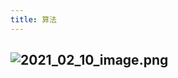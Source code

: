 ```yaml
---
title: 算法
---
```


## ![2021_02_10_image.png](https://cdn.logseq.com/%2F7aa8ab99-753a-4230-847b-43a1c3a3ef47e7f973d9-8c1e-44d3-8def-8dd40807d4322021_02_10_image.png?Expires=4766540764&Signature=UCptHEmooovTYzMwQa9gIIdvsBaz~3hgI5l4OiIN69Gw3nBwO6nSMTDj5nyu2H7zI7Pq7Xk320ZERnAhK60uN4A-ljGr-W2YexRumvR58i48H7Opyuq5pzUPIHPGFSmqfwtWtjlfM0~3OvNlD41El2P8Q4YZT~g-udllZNb3Y1YcBnIjv0j49SY8WX22WQnd3Qo10WDRHqFGIThhC8ApveLpOjEF6c8ckH28lGgMrksRYn3T4IV0fWyyZ1aoyxU01FMjb7rQpf64BAUXxLKHzpFBIbxhKZ4L8SfBskhgJBF2QV-5ktK3V8OtmgyquT-Sctzkfd1k4eLazayYUO4JTA__&Key-Pair-Id=APKAJE5CCD6X7MP6PTEA)
##
##
##
##
##
##
##
